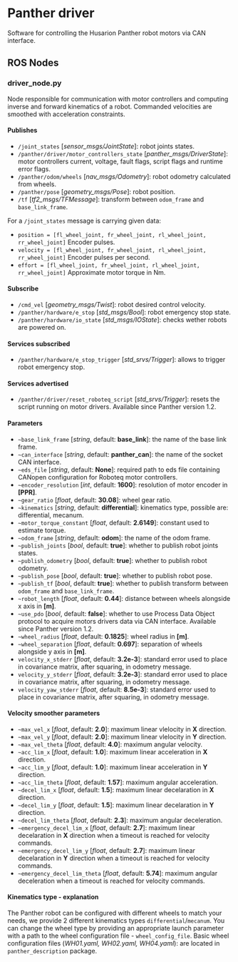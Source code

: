 # Panther driver

Software for controlling the Husarion Panther robot motors via CAN interface.

## ROS Nodes

### driver_node.py

Node responsible for communication with motor controllers and computing inverse and forward kinematics of a robot. Commanded velocities are smoothed with acceleration constraints.

#### Publishes

- `/joint_states` [*sensor_msgs/JointState*]: robot joints states.
- `/panther/driver/motor_controllers_state` [*panther_msgs/DriverState*]: motor controllers current, voltage, fault flags, script flags and runtime error flags.
- `/panther/odom/wheels` [*nav_msgs/Odometry*]: robot odometry calculated from wheels.
- `/panther/pose` [*geometry_msgs/Pose*]: robot position.
- `/tf` [*tf2_msgs/TFMessage*]: transform between `odom_frame` and `base_link_frame`.

For a `/joint_states` message is carrying given data:
- `position = [fl_wheel_joint, fr_wheel_joint, rl_wheel_joint, rr_wheel_joint]` Encoder pulses.
- `velocity = [fl_wheel_joint, fr_wheel_joint, rl_wheel_joint, rr_wheel_joint]` Encoder pulses per second.
- `effort = [fl_wheel_joint, fr_wheel_joint, rl_wheel_joint, rr_wheel_joint]` Approximate motor torque in Nm.

#### Subscribe

- `/cmd_vel` [*geometry_msgs/Twist*]: robot desired control velocity.
- `/panther/hardware/e_stop` [*std_msgs/Bool*]: robot emergency stop state.
- `/panther/hardware/io_state` [*std_msgs/IOState*]: checks wether robots are powered on.

#### Services subscribed

- `/panther/hardware/e_stop_trigger` [*std_srvs/Trigger*]: allows to trigger robot emergency stop.

#### Services advertised

- `/panther/driver/reset_roboteq_script` [*std_srvs/Trigger*]: resets the script running on motor drivers. Available since Panther version 1.2.

#### Parameters

- `~base_link_frame` [*string*, default: **base_link**]: the name of the base link frame.
- `~can_interface` [*string*, default: **panther_can**]: the name of the socket CAN interface.
- `~eds_file` [*string*, default: **None**]: required path to eds file containing CANopen configuration for Roboteq motor controllers.
- `~encoder_resolution` [*int*, default: **1600**]: resolution of motor encoder in **[PPR]**.
- `~gear_ratio` [*float*, default: **30.08**]: wheel gear ratio.
- `~kinematics` [*string*, default: **differential**]: kinematics type, possible are: differential, mecanum.
- `~motor_torque_constant` [*float*, default: **2.6149**]: constant used to estimate torque.
- `~odom_frame` [*string*, default: **odom**]: the name of the odom frame.
- `~publish_joints` [*bool*, default: **true**]: whether to publish robot joints states.
- `~publish_odometry` [*bool*, default: **true**]: whether to publish robot odometry.
- `~publish_pose` [*bool*, default: **true**]: whether to publish robot pose.
- `~publish_tf` [*bool*, default: **true**]: whether to publish transform between `odom_frame` and `base_link_frame`.
- `~robot_length` [*float*, default: **0.44**]: distance between wheels alongside x axis in **[m]**.
- `~use_pdo` [*bool*, default: **false**]: whether to use Process Data Object protocol to acquire motors drivers data via CAN interface. Available since Panther version 1.2.
- `~wheel_radius` [*float*, default: **0.1825**]: wheel radius in **[m]**.
- `~wheel_separation` [*float*, default: **0.697**]: separation of wheels alongside y axis in **[m]**.
- `velocity_x_stderr` [*float*, default: **3.2e-3**]: standard error used to place in covariance matrix, after squaring, in odometry message.
- `velocity_y_stderr` [*float*, default: **3.2e-3**]: standard error used to place in covariance matrix, after squaring, in odometry message.
- `velocity_yaw_stderr` [*float*, default: **8.5e-3**]: standard error used to place in covariance matrix, after squaring, in odometry message.

#### Velocity smoother parameters

- `~max_vel_x` [*float*, default: **2.0**]: maximum linear vlelocity in **X** direction. 
- `~max_vel_y` [*float*, default: **2.0**]: maximum linear vlelocity in **Y** direction.
- `~max_vel_theta` [*float*, default: **4.0**]: maximum angular velocity.
- `~acc_lim_x` [*float*, default: **1.0**]: maximum linear acceleration in **X** direction.
- `~acc_lim_y` [*float*, default: **1.0**]: maximum linear acceleration in **Y** direction.
- `~acc_lim_theta` [*float*, default: **1.57**]: maximum angular acceleration.
- `~decel_lim_x` [*float*, default: **1.5**]: maximum linear decelaration in **X** direction.
- `~decel_lim_y` [*float*, default: **1.5**]: maximum linear decelaration in **Y** direction.
- `~decel_lim_theta` [*float*, default: **2.3**]: maximum angular deceleration.
- `~emergency_decel_lim_x` [*float*, default: **2.7**]: maximum linear decelaration in **X** direction when a timeout is reached for velocity commands.
- `~emergency_decel_lim_y` [*float*, default: **2.7**]: maximum linear decelaration in **Y** direction when a timeout is reached for velocity commands.
- `~emergency_decel_lim_theta` [*float*, default: **5.74**]: maximum angular deceleration when a timeout is reached for velocity commands.

#### Kinematics type - explanation

The Panther robot can be configured with different wheels to match your needs, we provide 2 different kinematics types `differential`/`mecanum`. You can change the wheel type by providing an appropriate launch parameter with a path to the wheel configuration file - `wheel_config_file`. Basic wheel configuration files (*WH01.yaml, WH02.yaml, WH04.yaml*): are located in `panther_description` package.
